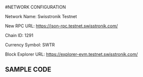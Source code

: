 #NETWORK CONFIGURATION


Network Name: Swisstronik Testnet

New RPC URL: https://json-rpc.testnet.swisstronik.com/

Chain ID: 1291

Currency Symbol: SWTR

Block Explorer URL: https://explorer-evm.testnet.swisstronik.com/


## SAMPLE CODE

